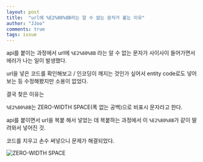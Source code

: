 ```yaml
---
layout: post
title:  "url에 %E2%80%8B라는 알 수 없는 문자가 붙는 이유"
author: "JJoo"
comments: true
tags: issue
---
```



api를 붙이는 과정에서 url에 ```%E2%80%8B``` 라는 알 수 없는 문자가 사이사이 들어가면서 에러가 나는 일이 발생했다.

url을 넣은 코드를 확인해보고 / 인코딩이 깨지는 것인가 싶어서 entity code로도 넣어보는 등 수정해봤지만 소용이 없었다.


결국 찾은 이유는 

```%E2%80%8B```는 ZERO-WIDTH SPACE(폭 없는 공백)으로 비표시 문자라고 한다. 

api를 붙이면서 url을 복붙 해서 넣었는 데 복붙하는 과정에서 이 ```%E2%80%8B```가 같이 딸려와서 넣어진 것.

코드를 지우고 손수 써넣으니 문제가 해결되었다.


![ZERO-WIDTH SPACE](/images/img_zerowidthspace.png "복제")

